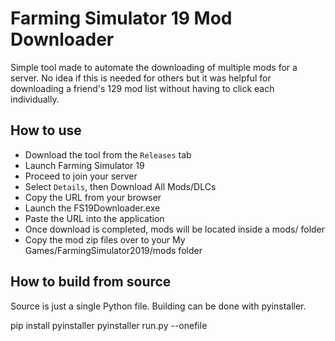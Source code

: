 # Farming Simulator 19 Mod Downloader
Simple tool made to automate the downloading of multiple mods for a server. No idea if this is needed for others but it was helpful for downloading a friend's 129 mod list without having to click each individually.

## How to use
- Download the tool from the `Releases` tab
- Launch Farming Simulator 19
- Proceed to join your server
- Select `Details`, then Download All Mods/DLCs
- Copy the URL from your browser
- Launch the FS19Downloader.exe
- Paste the URL into the application
- Once download is completed, mods will be located inside a mods/ folder
- Copy the mod zip files over to your My Games/FarmingSimulator2019/mods folder

## How to build from source
Source is just a single Python file. Building can be done with pyinstaller.

pip install pyinstaller
pyinstaller run.py --onefile